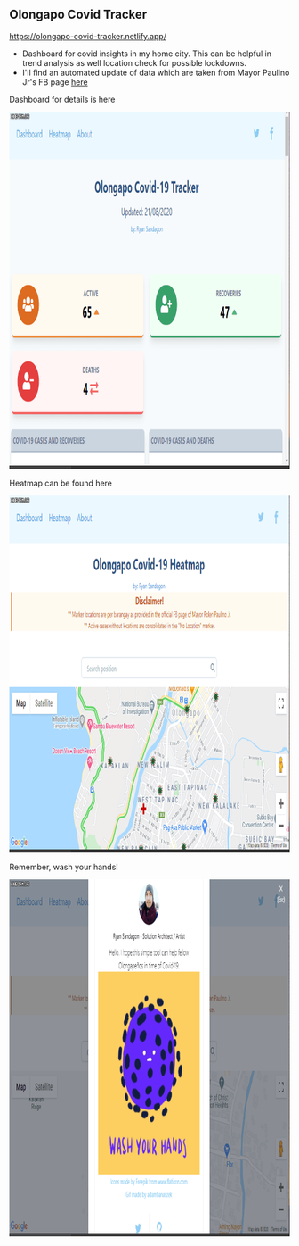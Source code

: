 ## Olongapo Covid Tracker

https://olongapo-covid-tracker.netlify.app/

* Dashboard for covid insights in my home city. This can be helpful in trend analysis as well location check for possible lockdowns.
* I'll find an automated update of data which are taken from Mayor Paulino Jr's FB page [here]('https://www.facebook.com/attyrolenpaulinojr/')

Dashboard for details is here

<img src="https://raw.githubusercontent.com/rsandagon/olongapo-covid-tracker/master/images/page1.gif" width="1000" height="640" />


Heatmap can be found here

<img src="https://raw.githubusercontent.com/rsandagon/olongapo-covid-tracker/master/images/page2.gif" width="1000" height="640" />

Remember, wash your hands!

<img src="https://raw.githubusercontent.com/rsandagon/olongapo-covid-tracker/master/images/page3.gif" width="1000" height="640" />
